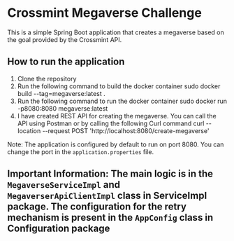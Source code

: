 # Crossmint Megaverse Challenge

This is a simple Spring Boot application that creates a megaverse based on the goal provided by the Crossmint API.

## How to run the application

1. Clone the repository
2. Run the following command to build the docker container
    sudo docker build --tag=megaverse:latest .
3. Run the following command to run the docker container
    sudo docker run -p8080:8080 megaverse:latest
4. I have created REST API for creating the megaverse. You can call the API using Postman or by calling the following Curl command
    curl --location --request POST 'http://localhost:8080/create-megaverse'

Note: The application is configured by default to run on port 8080. You can change the port in the `application.properties` file.

## Important Information: The main logic is in the `MegaverseServiceImpl` and `MegaverserApiClientImpl` class in ServiceImpl package. The configuration for the retry mechanism is present in the `AppConfig` class in Configuration package

